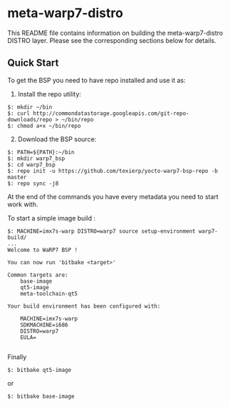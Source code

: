 # meta-warp7-distro

This README file contains information on building the meta-warp7-distro DISTRO layer.
Please see the corresponding sections below for details.

## Quick Start

To get the BSP you need to have repo installed and use it as:

1. Install the repo utility:
```
$: mkdir ~/bin
$: curl http://commondatastorage.googleapis.com/git-repo-downloads/repo > ~/bin/repo
$: chmod a+x ~/bin/repo
```

2. Download the BSP source:

```
$: PATH=${PATH}:~/bin
$: mkdir warp7_bsp
$: cd warp7_bsp
$: repo init -u https://github.com/texierp/yocto-warp7-bsp-repo -b master
$: repo sync -j8
```

At the end of the commands you have every metadata you need to start work with.

To start a simple image build :

```
$: MACHINE=imx7s-warp DISTRO=warp7 source setup-environment warp7-build/
...
Welcome to WaRP7 BSP !

You can now run 'bitbake <target>'

Common targets are:
	base-image
	qt5-image
	meta-toolchain-qt5

Your build environment has been configured with:

	MACHINE=imx7s-warp
	SDKMACHINE=i686
	DISTRO=warp7
	EULA=
    
``` 

Finally
```
$: bitbake qt5-image
```

or

```
$: bitbake base-image
```
